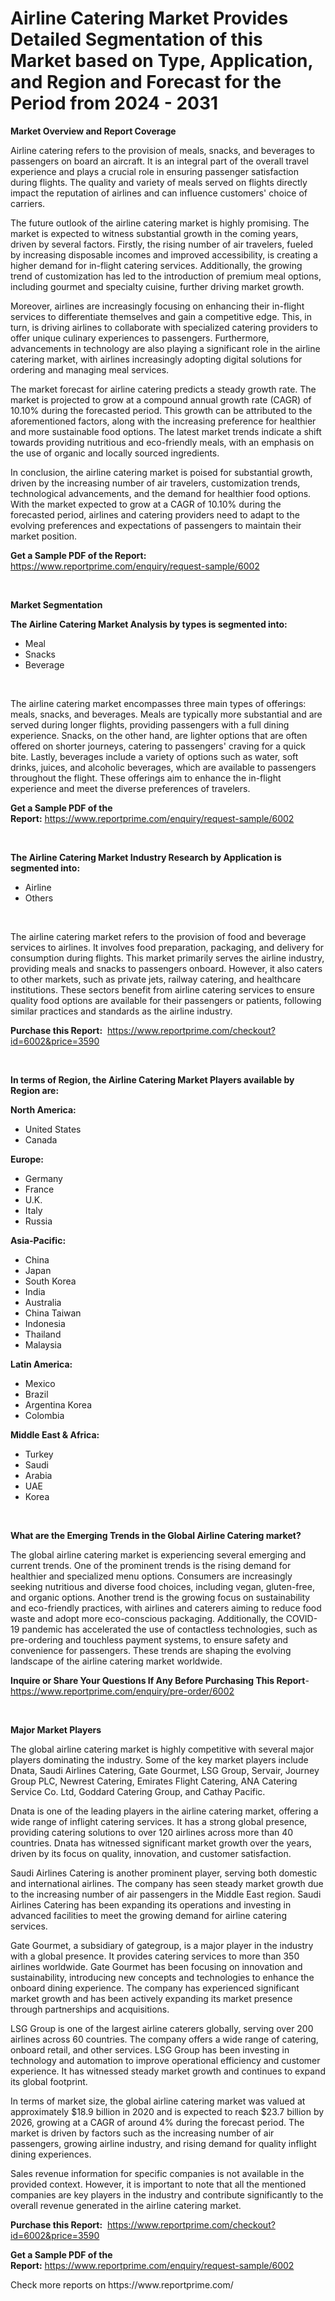 <p><h1>Airline Catering Market Provides Detailed Segmentation of this Market based on Type, Application, and Region and Forecast for the Period from 2024 - 2031</h1></p><p><strong>Market Overview and Report Coverage</strong></p>
<p><p>Airline catering refers to the provision of meals, snacks, and beverages to passengers on board an aircraft. It is an integral part of the overall travel experience and plays a crucial role in ensuring passenger satisfaction during flights. The quality and variety of meals served on flights directly impact the reputation of airlines and can influence customers' choice of carriers.</p><p>The future outlook of the airline catering market is highly promising. The market is expected to witness substantial growth in the coming years, driven by several factors. Firstly, the rising number of air travelers, fueled by increasing disposable incomes and improved accessibility, is creating a higher demand for in-flight catering services. Additionally, the growing trend of customization has led to the introduction of premium meal options, including gourmet and specialty cuisine, further driving market growth.</p><p>Moreover, airlines are increasingly focusing on enhancing their in-flight services to differentiate themselves and gain a competitive edge. This, in turn, is driving airlines to collaborate with specialized catering providers to offer unique culinary experiences to passengers. Furthermore, advancements in technology are also playing a significant role in the airline catering market, with airlines increasingly adopting digital solutions for ordering and managing meal services.</p><p>The market forecast for airline catering predicts a steady growth rate. The market is projected to grow at a compound annual growth rate (CAGR) of 10.10% during the forecasted period. This growth can be attributed to the aforementioned factors, along with the increasing preference for healthier and more sustainable food options. The latest market trends indicate a shift towards providing nutritious and eco-friendly meals, with an emphasis on the use of organic and locally sourced ingredients.</p><p>In conclusion, the airline catering market is poised for substantial growth, driven by the increasing number of air travelers, customization trends, technological advancements, and the demand for healthier food options. With the market expected to grow at a CAGR of 10.10% during the forecasted period, airlines and catering providers need to adapt to the evolving preferences and expectations of passengers to maintain their market position.</p></p>
<p><strong>Get a Sample PDF of the Report:</strong> <a href="https://www.reportprime.com/enquiry/request-sample/6002">https://www.reportprime.com/enquiry/request-sample/6002</a></p>
<p>&nbsp;</p>
<p><strong>Market Segmentation</strong></p>
<p><strong>The Airline Catering Market Analysis by types is segmented into:</strong></p>
<p><ul><li>Meal</li><li>Snacks</li><li>Beverage</li></ul></p>
<p>&nbsp;</p>
<p><p>The airline catering market encompasses three main types of offerings: meals, snacks, and beverages. Meals are typically more substantial and are served during longer flights, providing passengers with a full dining experience. Snacks, on the other hand, are lighter options that are often offered on shorter journeys, catering to passengers' craving for a quick bite. Lastly, beverages include a variety of options such as water, soft drinks, juices, and alcoholic beverages, which are available to passengers throughout the flight. These offerings aim to enhance the in-flight experience and meet the diverse preferences of travelers.</p></p>
<p><strong>Get a Sample PDF of the Report:</strong>&nbsp;<a href="https://www.reportprime.com/enquiry/request-sample/6002">https://www.reportprime.com/enquiry/request-sample/6002</a></p>
<p>&nbsp;</p>
<p><strong>The Airline Catering Market Industry Research by Application is segmented into:</strong></p>
<p><ul><li>Airline</li><li>Others</li></ul></p>
<p>&nbsp;</p>
<p><p>The airline catering market refers to the provision of food and beverage services to airlines. It involves food preparation, packaging, and delivery for consumption during flights. This market primarily serves the airline industry, providing meals and snacks to passengers onboard. However, it also caters to other markets, such as private jets, railway catering, and healthcare institutions. These sectors benefit from airline catering services to ensure quality food options are available for their passengers or patients, following similar practices and standards as the airline industry.</p></p>
<p><strong>Purchase this Report:</strong>&nbsp; <a href="https://www.reportprime.com/checkout?id=6002&price=3590">https://www.reportprime.com/checkout?id=6002&price=3590</a></p>
<p>&nbsp;</p>
<p><strong>In terms of Region, the Airline Catering Market Players available by Region are:</strong></p>
<p>
    <p> <strong> North America: </strong>
        <ul>
            <li>United States</li>
            <li>Canada</li>
        </ul>
        </p> 
    <p> <strong> Europe: </strong>
        <ul>
            <li>Germany</li>
            <li>France</li>
            <li>U.K.</li>
            <li>Italy</li>
            <li>Russia</li>
        </ul>
        </p> 
    <p> <strong> Asia-Pacific: </strong>
        <ul>
            <li>China</li>
            <li>Japan</li>
            <li>South Korea</li>
            <li>India</li>
            <li>Australia</li>
            <li>China Taiwan</li>
            <li>Indonesia</li>
            <li>Thailand</li>
            <li>Malaysia</li>
        </ul>
        </p> 
    <p> <strong> Latin America: </strong>
        <ul>
            <li>Mexico</li>
            <li>Brazil</li>
            <li>Argentina Korea</li>
            <li>Colombia</li>
        </ul>
        </p> 
    <p> <strong> Middle East & Africa: </strong>
        <ul>
            <li>Turkey</li>
            <li>Saudi</li>
            <li>Arabia</li>
            <li>UAE</li>
            <li>Korea</li>
        </ul>
    </p>
    </p>
<p>&nbsp;</p>
<p><strong>What are the Emerging Trends in the Global Airline Catering market?</strong></p>
<p><p>The global airline catering market is experiencing several emerging and current trends. One of the prominent trends is the rising demand for healthier and specialized menu options. Consumers are increasingly seeking nutritious and diverse food choices, including vegan, gluten-free, and organic options. Another trend is the growing focus on sustainability and eco-friendly practices, with airlines and caterers aiming to reduce food waste and adopt more eco-conscious packaging. Additionally, the COVID-19 pandemic has accelerated the use of contactless technologies, such as pre-ordering and touchless payment systems, to ensure safety and convenience for passengers. These trends are shaping the evolving landscape of the airline catering market worldwide.</p></p>
<p><strong>Inquire or Share Your Questions If Any Before Purchasing This Report</strong>- <a href="https://www.reportprime.com/enquiry/pre-order/6002">https://www.reportprime.com/enquiry/pre-order/6002</a></p>
<p>&nbsp;</p>
<p><strong>Major Market Players</strong></p>
<p><p>The global airline catering market is highly competitive with several major players dominating the industry. Some of the key market players include Dnata, Saudi Airlines Catering, Gate Gourmet, LSG Group, Servair, Journey Group PLC, Newrest Catering, Emirates Flight Catering, ANA Catering Service Co. Ltd, Goddard Catering Group, and Cathay Pacific.</p><p>Dnata is one of the leading players in the airline catering market, offering a wide range of inflight catering services. It has a strong global presence, providing catering solutions to over 120 airlines across more than 40 countries. Dnata has witnessed significant market growth over the years, driven by its focus on quality, innovation, and customer satisfaction.</p><p>Saudi Airlines Catering is another prominent player, serving both domestic and international airlines. The company has seen steady market growth due to the increasing number of air passengers in the Middle East region. Saudi Airlines Catering has been expanding its operations and investing in advanced facilities to meet the growing demand for airline catering services.</p><p>Gate Gourmet, a subsidiary of gategroup, is a major player in the industry with a global presence. It provides catering services to more than 350 airlines worldwide. Gate Gourmet has been focusing on innovation and sustainability, introducing new concepts and technologies to enhance the onboard dining experience. The company has experienced significant market growth and has been actively expanding its market presence through partnerships and acquisitions.</p><p>LSG Group is one of the largest airline caterers globally, serving over 200 airlines across 60 countries. The company offers a wide range of catering, onboard retail, and other services. LSG Group has been investing in technology and automation to improve operational efficiency and customer experience. It has witnessed steady market growth and continues to expand its global footprint.</p><p>In terms of market size, the global airline catering market was valued at approximately $18.9 billion in 2020 and is expected to reach $23.7 billion by 2026, growing at a CAGR of around 4% during the forecast period. The market is driven by factors such as the increasing number of air passengers, growing airline industry, and rising demand for quality inflight dining experiences.</p><p>Sales revenue information for specific companies is not available in the provided context. However, it is important to note that all the mentioned companies are key players in the industry and contribute significantly to the overall revenue generated in the airline catering market.</p></p>
<p><strong>Purchase this Report:</strong>&nbsp;&nbsp;<a href="https://www.reportprime.com/checkout?id=6002&price=3590">https://www.reportprime.com/checkout?id=6002&price=3590</a></p>
<p></p>
<p><strong>Get a Sample PDF of the Report:</strong>&nbsp;<a href="https://www.reportprime.com/enquiry/request-sample/6002">https://www.reportprime.com/enquiry/request-sample/6002</a></p>
<p>Check more reports on https://www.reportprime.com/</p>